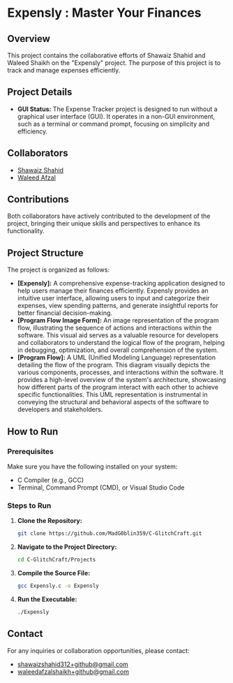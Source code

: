# Expensly : Master Your Finances

## Overview

This project contains the collaborative efforts of Shawaiz Shahid and Waleed Shaikh on the "Expensly" project. The purpose of this project is to track and manage expenses efficiently.

## Project Details

- **GUI Status:** The Expense Tracker project is designed to run without a graphical user interface (GUI). It operates in a non-GUI environment, such as a terminal or command prompt, focusing on simplicity and efficiency.

## Collaborators

- [Shawaiz Shahid](https://github.com/MadG0blin359)
- [Waleed Afzal](https://github.com/beastwaleed)

## Contributions

Both collaborators have actively contributed to the development of the project, bringing their unique skills and perspectives to enhance its functionality.

## Project Structure

The project is organized as follows:

- **[Expensly]:** A comprehensive expense-tracking application designed to help users manage their finances efficiently. Expensly provides an intuitive user interface, allowing users to input and categorize their expenses, view spending patterns, and generate insightful reports for better financial decision-making.
- **[Program Flow Image Form]:** An image representation of the program flow, illustrating the sequence of actions and interactions within the software. This visual aid serves as a valuable resource for developers and collaborators to understand the logical flow of the program, helping in debugging, optimization, and overall comprehension of the system.
- **[Program Flow]:** A UML (Unified Modeling Language) representation detailing the flow of the program. This diagram visually depicts the various components, processes, and interactions within the software. It provides a high-level overview of the system's architecture, showcasing how different parts of the program interact with each other to achieve specific functionalities. This UML representation is instrumental in conveying the structural and behavioral aspects of the software to developers and stakeholders.

## How to Run

### Prerequisites

Make sure you have the following installed on your system:

- C Compiler (e.g., GCC)
- Terminal, Command Prompt (CMD), or Visual Studio Code

### Steps to Run

1. **Clone the Repository:**

   ```bash
   git clone https://github.com/MadG0blin359/C-GlitchCraft.git

2. **Navigate to the Project Directory:**

   ```bash
   cd C-GlitchCraft/Projects

3. **Compile the Source File:**

   ```bash
   gcc Expensly.c -o Expensly

4. **Run the Executable:**

   ```bash
   ./Expensly

## Contact

For any inquiries or collaboration opportunities, please contact:

- shawaizshahid312+github@gmail.com
- waleedafzalshaikh+github@gmail.com
